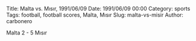 Title: Malta vs. Mısır, 1991/06/09
Date: 1991/06/09 00:00
Category: sports
Tags: football, football scores, Malta, Mısır
Slug: malta-vs-misir
Author: carbonero


Malta 2 - 5 Mısır
